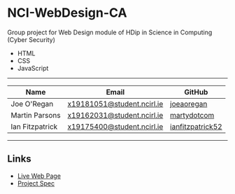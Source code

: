 # NCI-WebDesign-CA

Group project for Web Design module of HDip in Science in Computing (Cyber Security)

* HTML
* CSS
* JavaScript

---

Name | Email | GitHub
--- | --- | ---
Joe O'Regan | x19181051@student.ncirl.ie | [joeaoregan](https://github.com/joeaoregan)
Martin Parsons | x19162031@student.ncirl.ie | [martydotcom](https://github.com/martydotcom)
Ian Fitzpatrick | x19175400@student.ncirl.ie | [ianfitzpatrick52](https://github.com/ianfitzpatrick52)

---

## Links

* [Live Web Page](http://wdtest2019jim.gearhostpreview.com/index.html)
* [Project Spec](https://github.com/joeaoregan/NCI-WebDesign-CA/wiki/Project-Spec)
